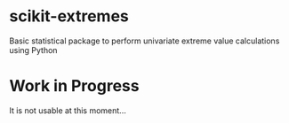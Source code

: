 # scikit-extremes

Basic statistical package to perform univariate extreme value calculations
using Python

# Work in Progress

It is not usable at this moment...

